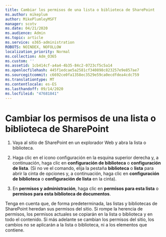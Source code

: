 ```yaml
---
title: Cambiar los permisos de una lista o biblioteca de SharePoint
ms.author: mikeplum
author: MikePlumleyMSFT
manager: scotv
ms.date: 04/21/2020
ms.audience: Admin
ms.topic: article
ms.service: o365-administration
ROBOTS: NOINDEX, NOFOLLOW
localization_priority: Normal
ms.collection: Adm_O365
ms.custom: ''
ms.assetid: 1cb414cf-a4a4-4b35-84c2-0723cf5c5a14
ms.openlocfilehash: 445f1edcae5a2581cf340898c823257e9e857ae7
ms.sourcegitcommit: c6692ce0fa1358ec3529e59ca0ecdfdea4cdc759
ms.translationtype: MT
ms.contentlocale: es-ES
ms.lasthandoff: 09/14/2020
ms.locfileid: "47681841"
---
```

# <a name="change-permissions-for-a-sharepoint-list-or-library"></a>Cambiar los permisos de una lista o biblioteca de SharePoint

1. Vaya al sitio de SharePoint en un explorador Web y abra la lista o biblioteca.
    
2. Haga clic en el icono configuración en la esquina superior derecha y, a continuación, haga clic en **configuración de biblioteca** o **configuración de lista**. (Si no ve el comando, elija la pestaña **biblioteca** o **lista** para abrir la cinta de opciones y, a continuación, haga clic en **configuración de biblioteca** o **configuración de lista** en la cinta). 
    
3. En **permisos y administración**, haga clic en **permisos para esta lista** o **permisos para esta biblioteca de documentos**.
    
Tenga en cuenta que, de forma predeterminada, las listas y bibliotecas de SharePoint heredan sus permisos del sitio. Si rompe la herencia de permisos, los permisos actuales se copiarán en la lista o biblioteca y en todo el contenido. Si más adelante se cambian los permisos del sitio, los cambios no se aplicarán a la lista o biblioteca, ni a los elementos que contiene.
  

